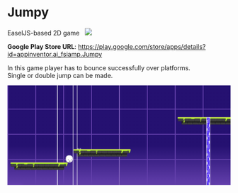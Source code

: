 # Jumpy
EaselJS-based 2D game &nbsp;&nbsp;[<img src="https://www.paypalobjects.com/en_US/i/btn/btn_donate_LG.gif">](https://www.paypal.com/cgi-bin/webscr?cmd=_s-xclick&hosted_button_id=9R84YSHEMQSLC&source=url)

<b>Google Play Store URL</b>: https://play.google.com/store/apps/details?id=appinventor.ai_fsiamp.Jumpy<br>

In this game player has to bounce successfully over platforms.<br>
Single or double jump can be made.

![alt tag](https://raw.githubusercontent.com/EntityAPPS/jumpy/master/assets/screen.png)
